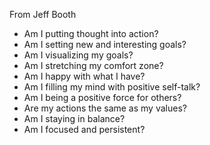 From Jeff Booth

- Am I putting thought into action?
- Am I setting new and interesting goals?
- Am I visualizing my goals?
- Am I stretching my comfort zone?
- Am I happy with what I have?
- Am I filling my mind with positive self-talk?
- Am I being a positive force for others?
- Are my actions the same as my values?
- Am I staying in balance?
- Am I focused and persistent?
